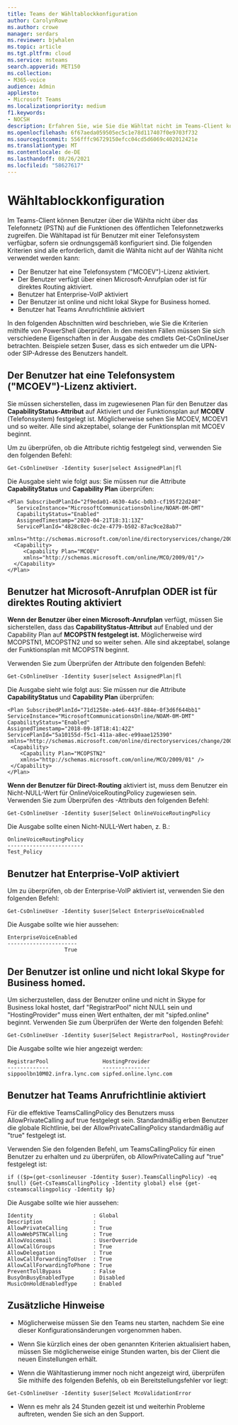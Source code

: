 ```yaml
---
title: Teams der Wähltablockkonfiguration
author: CarolynRowe
ms.author: crowe
manager: serdars
ms.reviewer: bjwhalen
ms.topic: article
ms.tgt.pltfrm: cloud
ms.service: msteams
search.appverid: MET150
ms.collection:
- M365-voice
audience: Admin
appliesto:
- Microsoft Teams
ms.localizationpriority: medium
f1.keywords:
- NOCSH
description: Erfahren Sie, wie Sie die Wähltat nicht im Teams-Client konfigurieren, damit Benutzer auf die PstN-Funktionalität (Public Switched Telephone Network) zugreifen können.
ms.openlocfilehash: 6f67aeda059505ec5c1e78d117407f0e9703f732
ms.sourcegitcommit: 556fffc96729150efcc04cd5d6069c402012421e
ms.translationtype: MT
ms.contentlocale: de-DE
ms.lasthandoff: 08/26/2021
ms.locfileid: "58627617"
---
```

# <a name="dial-pad-configuration"></a>Wähltablockkonfiguration

Im Teams-Client können Benutzer über die Wählta nicht über das Telefonnetz (PSTN) auf die Funktionen des öffentlichen Telefonnetzwerks zugreifen. Die Wähltapad ist für Benutzer mit einer Telefonsystem verfügbar, sofern sie ordnungsgemäß konfiguriert sind. Die folgenden Kriterien sind alle erforderlich, damit die Wählta nicht auf der Wählta nicht verwendet werden kann:

- Der Benutzer hat eine Telefonsystem ("MCOEV")-Lizenz aktiviert.
- Der Benutzer verfügt über einen Microsoft-Anrufplan oder ist für direktes Routing aktiviert.
- Benutzer hat Enterprise-VoIP aktiviert
- Der Benutzer ist online und nicht lokal Skype for Business homed.
- Benutzer hat Teams Anrufrichtlinie aktiviert

In den folgenden Abschnitten wird beschrieben, wie Sie die Kriterien mithilfe von PowerShell überprüfen. In den meisten Fällen müssen Sie sich verschiedene Eigenschaften in der Ausgabe des cmdlets Get-CsOnlineUser betrachten. Beispiele setzen $user, dass es sich entweder um die UPN- oder SIP-Adresse des Benutzers handelt.

## <a name="user-has-an-enabled-phone-system-mcoev-license"></a>Der Benutzer hat eine Telefonsystem ("MCOEV")-Lizenz aktiviert.

Sie müssen sicherstellen, dass im zugewiesenen Plan für den Benutzer das **CapabilityStatus-Attribut** auf Aktiviert und der Funktionsplan auf **MCOEV** (Telefonsystem) festgelegt ist. Möglicherweise sehen Sie MCOEV, MCOEV1 und so weiter. Alle sind akzeptabel, solange der Funktionsplan mit MCOEV beginnt.

Um zu überprüfen, ob die Attribute richtig festgelegt sind, verwenden Sie den folgenden Befehl:

```
Get-CsOnlineUser -Identity $user|select AssignedPlan|fl
```

Die Ausgabe sieht wie folgt aus: Sie müssen nur die Attribute **CapabilityStatus** und **Capability Plan** überprüfen:

```
<Plan SubscribedPlanId="2f9eda01-4630-4a5c-bdb3-cf195f22d240"  
   ServiceInstance="MicrosoftCommunicationsOnline/NOAM-0M-DMT" 
   CapabilityStatus="Enabled"  
   AssignedTimestamp="2020-04-21T18:31:13Z" 
   ServicePlanId="4828c8ec-dc2e-4779-b502-87ac9ce28ab7" 
   xmlns="http://schemas.microsoft.com/online/directoryservices/change/2008/11"> 
  <Capability> 
     <Capability Plan="MCOEV" 
     xmlns="http://schemas.microsoft.com/online/MCO/2009/01"/> 
  </Capability>
</Plan>
```


## <a name="user-has-microsoft-calling-plan-or-is-enabled-for-direct-routing"></a>Benutzer hat Microsoft-Anrufplan ODER ist für direktes Routing aktiviert

**Wenn der Benutzer über einen Microsoft-Anrufplan** verfügt, müssen Sie sicherstellen, dass das **CapabilityStatus-Attribut** auf Enabled und der Capability Plan auf **MCOPSTN festgelegt ist.** Möglicherweise wird MCOPSTN1, MCOPSTN2 und so weiter sehen. Alle sind akzeptabel, solange der Funktionsplan mit MCOPSTN beginnt.

Verwenden Sie zum Überprüfen der Attribute den folgenden Befehl:

```
Get-CsOnlineUser -Identity $user|select AssignedPlan|fl
```

Die Ausgabe sieht wie folgt aus: Sie müssen nur die Attribute **CapabilityStatus** und **Capability Plan** überprüfen:

```  
<Plan SubscribedPlanId="71d1258e-a4e6-443f-884e-0f3d6f644bb1" 
ServiceInstance="MicrosoftCommunicationsOnline/NOAM-0M-DMT" 
CapabilityStatus="Enabled"    
AssignedTimestamp="2018-09-18T18:41:42Z" 
ServicePlanId="5a10155d-f5c1-411a-a8ec-e99aae125390" 
xmlns="http://schemas.microsoft.com/online/directoryservices/change/2008/11">
 <Capability>
    <Capability Plan="MCOPSTN2" 
    xmlns="http://schemas.microsoft.com/online/MCO/2009/01" />
 </Capability>
</Plan>
  ```

**Wenn der Benutzer für Direct-Routing** aktiviert ist, muss dem Benutzer ein Nicht-NULL-Wert für OnlineVoiceRoutingPolicy zugewiesen sein. Verwenden Sie zum Überprüfen des -Attributs den folgenden Befehl:
  
```
Get-CsOnlineUser -Identity $user|Select OnlineVoiceRoutingPolicy 
```

Die Ausgabe sollte einen Nicht-NULL-Wert haben, z. B.:

```
OnlineVoiceRoutingPolicy
------------------------
Test_Policy
```

## <a name="user-has-enterprise-voice-enabled"></a>Benutzer hat Enterprise-VoIP aktiviert

Um zu überprüfen, ob der Enterprise-VoIP aktiviert ist, verwenden Sie den folgenden Befehl:

```
Get-CsOnlineUser -Identity $user|Select EnterpriseVoiceEnabled
```

Die Ausgabe sollte wie hier aussehen:

```
EnterpriseVoiceEnabled
----------------------
                  True

```
 
## <a name="user-is-homed-online-and-not-in-skype-for-business-on-premises"></a>Der Benutzer ist online und nicht lokal Skype for Business homed.

Um sicherzustellen, dass der Benutzer online und nicht in Skype for Business lokal hostet, darf "RegistrarPool" nicht NULL sein und "HostingProvider" muss einen Wert enthalten, der mit "sipfed.online" beginnt.  Verwenden Sie zum Überprüfen der Werte den folgenden Befehl:

```
Get-CsOnlineUser -Identity $user|Select RegistrarPool, HostingProvider
```

Die Ausgabe sollte wie hier angezeigt werden:

```
RegistrarPool                 HostingProvider
-------------                 ---------------
sippoolbn10M02.infra.lync.com sipfed.online.lync.com
```

## <a name="user-has-teams-calling-policy-enabled"></a>Benutzer hat Teams Anrufrichtlinie aktiviert

Für die effektive TeamsCallingPolicy des Benutzers muss AllowPrivateCalling auf true festgelegt sein.  Standardmäßig erben Benutzer die globale Richtlinie, bei der AllowPrivateCallingPolicy standardmäßig auf "true" festgelegt ist.

Verwenden Sie den folgenden Befehl, um TeamsCallingPolicy für einen Benutzer zu erhalten und zu überprüfen, ob AllowPrivateCalling auf "true" festgelegt ist:

```
if (($p=(get-csonlineuser -Identity $user).TeamsCallingPolicy) -eq $null) {Get-CsTeamsCallingPolicy -Identity global} else {get-csteamscallingpolicy -Identity $p}
```

Die Ausgabe sollte wie hier aussehen:

```
Identity                   : Global
Description                :
AllowPrivateCalling        : True
AllowWebPSTNCalling        : True
AllowVoicemail             : UserOverride
AllowCallGroups            : True
AllowDelegation            : True
AllowCallForwardingToUser  : True
AllowCallForwardingToPhone : True
PreventTollBypass          : False
BusyOnBusyEnabledType      : Disabled
MusicOnHoldEnabledType     : Enabled
``` 

## <a name="additional-notes"></a>Zusätzliche Hinweise

-   Möglicherweise müssen Sie den Teams neu starten, nachdem Sie eine dieser Konfigurationsänderungen vorgenommen haben.

-   Wenn Sie kürzlich eines der oben genannten Kriterien aktualisiert haben, müssen Sie möglicherweise einige Stunden warten, bis der Client die neuen Einstellungen erhält.

-   Wenn die Wähltastierung immer noch nicht angezeigt wird, überprüfen Sie mithilfe des folgenden Befehls, ob ein Bereitstellungsfehler vor liegt:

  ```
  Get-CsOnlineUser -Identity $user|Select McoValidationError
  ```

-    Wenn es mehr als 24 Stunden gezeit ist und weiterhin Probleme auftreten, wenden Sie sich an den Support.


